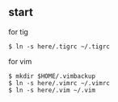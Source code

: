 ## start

for tig

```
$ ln -s here/.tigrc ~/.tigrc
```

for vim

```
$ mkdir $HOME/.vimbackup
$ ln -s here/.vimrc ~/.vimrc
$ ln -s here/.vim ~/.vim
```
